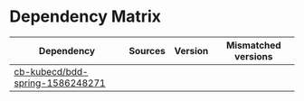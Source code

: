 # Dependency Matrix

Dependency | Sources | Version | Mismatched versions
---------- | ------- | ------- | -------------------
[cb-kubecd/bdd-spring-1586248271](https://github.com/cb-kubecd/bdd-spring-1586248271.git) |  | []() | 
